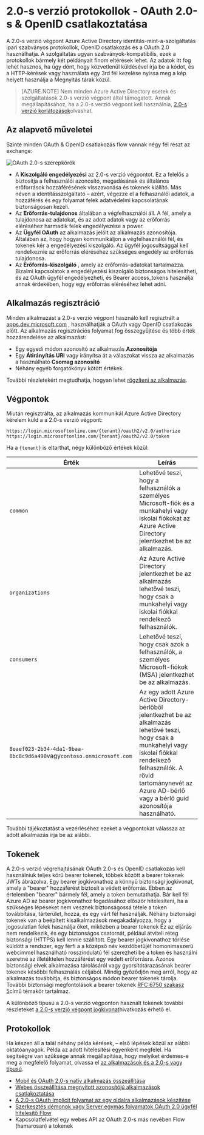 <properties
    pageTitle="Azure Active Directory 2.0-s verzió protokollok |} Microsoft Azure"
    description="Az Azure Active Directory 2.0-s verzió végpontot által támogatott protokollok útmutatóját."
    services="active-directory"
    documentationCenter=""
    authors="dstrockis"
    manager="mbaldwin"
    editor=""/>

<tags
    ms.service="active-directory"
    ms.workload="identity"
    ms.tgt_pltfrm="na"
    ms.devlang="na"
    ms.topic="article"
    ms.date="09/16/2016"
    ms.author="dastrock"/>

# <a name="v20-protocols---oauth-20--openid-connect"></a>2.0-s verzió protokollok - OAuth 2.0-s & OpenID csatlakoztatása

A 2.0-s verzió végpont Azure Active Directory identitás-mint-a-szolgáltatás ipari szabványos protokollok, OpenID csatlakozás és a OAuth 2.0 használhatja.  A szolgáltatás ugyan szabványok-kompatibilis, ezek a protokollok bármely két példányait finom eltérések lehet.  Az adatok itt fog lehet hasznos, ha úgy dönt, hogy közvetlenül küldésével írja be a kódot, és a HTTP-kérések vagy használata egy 3rd fél kezelése nyissa meg a kép helyett használja a Megnyitás tárak közül.
<!-- TODO: Need link to libraries above -->

> [AZURE.NOTE]
    Nem minden Azure Active Directory esetek és szolgáltatások 2.0-s verzió végpont által támogatott.  Annak megállapításához, ha a 2.0-s verzió végpont kell használnia, [2.0-s verzió korlátozások](active-directory-v2-limitations.md)olvashat.

## <a name="the-basics"></a>Az alapvető műveletei
Szinte minden OAuth & OpenID csatlakozás flow vannak négy fél részt az exchange:

![OAuth 2.0-s szerepkörök](../media/active-directory-v2-flows/protocols_roles.png)

- A **Kiszolgáló engedélyezési** az 2.0-s verzió végpontot.  Ez a felelős a biztosítja a felhasználói azonosító, megadásának és általános erőforrások hozzáférésének visszavonása és tokenek kiállító.  Más néven a identitásszolgáltató – azért, végezze el a felhasználói adatok, a hozzáférés és egy folyamat felek adatvédelmi kapcsolatának biztonságosan kezeli.
- Az **Erőforrás-tulajdonos** általában a végfelhasználói áll.  A fél, amely a tulajdonosa az adatokat, és az adott adatok vagy az erőforrás eléréséhez harmadik felek engedélyezése a power.
- Az **Ügyfél OAuth** az alkalmazás jelölt az alkalmazás azonosítója.  Általában az, hogy hogyan kommunikáljon a végfelhasználói fél, és tokenek kér a engedélyezési kiszolgáló.  Az ügyfél jogosultsággal kell rendelkeznie az erőforrás eléréséhez szükséges engedély az erőforrás tulajdonosa.
- Az **Erőforrás-kiszolgáló** , amely az erőforrás-adatokat tartalmazza.  Bizalmi kapcsolatok a engedélyezési kiszolgáló biztonságos hitelesítheti, és az OAuth ügyfél engedélyezheti, és Bearer access_tokens használja annak érdekében, hogy egy erőforrás eléréséhez lehet adni.


## <a name="app-registration"></a>Alkalmazás regisztráció
Minden alkalmazást a 2.0-s verzió végpont használó kell regisztrált a [apps.dev.microsoft.com](https://apps.dev.microsoft.com/?referrer=https://azure.microsoft.com/documentation/articles&deeplink=/appList) , használhatják a OAuth vagy OpenID csatlakozás előtt.  Az alkalmazás regisztrációs folyamat fog összegyűjtése és több érték hozzárendelése az alkalmazást:

- Egy egyedi módon azonosító az alkalmazás **Azonosítója**
- Egy **Átirányítás URI** vagy irányítsa át a válaszokat vissza az alkalmazás a használható **Csomag azonosító**
- Néhány egyéb forgatókönyv kötött értékek.

További részletekért megtudhatja, hogyan lehet [rögzíteni az alkalmazás](active-directory-v2-app-registration.md).

## <a name="endpoints"></a>Végpontok
Miután regisztrálta, az alkalmazás kommunikál Azure Active Directory kérelem küld a a 2.0-s verzió végpont:

```
https://login.microsoftonline.com/{tenant}/oauth2/v2.0/authorize
https://login.microsoftonline.com/{tenant}/oauth2/v2.0/token
```

Ha a `{tenant}` is eltarthat, négy különböző értékek közül:

| Érték | Leírás |
| ----------------------- | ------------------------------- |
| `common` | Lehetővé teszi, hogy a felhasználók a személyes Microsoft-fiók és a munkahelyi vagy iskolai fiókokat az Azure Active Directory jelentkezhet be az alkalmazás. |
| `organizations` | Az Azure Active Directory jelentkezhet be az alkalmazás lehetővé teszi, hogy csak a munkahelyi vagy iskolai fiókkal rendelkező felhasználók. |
| `consumers` | Lehetővé teszi, hogy csak azok a felhasználók, a személyes Microsoft-fiókok (MSA) jelentkezhet be az alkalmazás. |
| `8eaef023-2b34-4da1-9baa-8bc8c9d6a490`vagy`contoso.onmicrosoft.com` | Az egy adott Azure Active Directory-bérlőből jelentkezhet be az alkalmazás lehetővé teszi, hogy csak a munkahelyi vagy iskolai fiókkal rendelkező felhasználók.  A rövid tartománynevét az Azure AD-bérlő vagy a bérlő guid azonosítója használható.  |

További tájékoztatást a vezérléséhez ezeket a végpontokat válassza az adott alkalmazás írja be az alábbi.

## <a name="tokens"></a>Tokenek
A 2.0-s verzió végrehajtásának OAuth 2.0-s és OpenID csatlakozás kell használniuk teljes körű bearer tokenek, többek között a bearer tokenek JWTs ábrázolva. Egy bearer jogkivonathoz a könnyű biztonsági jogkivonat, amely a "bearer" hozzáférést biztosít a védett erőforrás. Ebben az értelemben "bearer" bármely fél, amely a token bemutathatja. Bár kell fél Azure AD az bearer jogkivonathoz fogadásához először hitelesíteni, ha a szükséges lépéseket nem vesznek biztonságossá tétele a token továbbítása, tárterület, hozzá, és egy várt fél használják. Néhány biztonsági tokenek van a beépített kisalkalmazások megakadályozza, hogy a jogosulatlan felek használja őket, miközben a bearer tokenek Ez az eljárás nem rendelkezik, és egy biztonságos csatornát, például átviteli réteg biztonsági (HTTPS) kell lennie szállított. Egy bearer jogkivonathoz törlése küldött a rendszer, egy férfi a a középső név kezdőbetűjét homonimaszerű webcímmel használható rosszindulatú fél szerezheti be a token és használni szeretné az illetéktelen hozzáférést egy védett erőforrásra. Azonos biztonsági elvek alkalmazása tárolásáról vagy gyorsítótárazásának bearer tokenek későbbi felhasználás céljából. Mindig győződjön meg arról, hogy az alkalmazás továbbítja, és biztonságos módon bearer tokenek tárolja. További biztonsági megfontolások a bearer tokenek [RFC 6750 szakasz 5](http://tools.ietf.org/html/rfc6750)című témakör tartalmaz.

A különböző típusú a 2.0-s verzió végponton használt tokenek további részleteket [a 2.0-s verzió végpont jogkivonat](active-directory-v2-tokens.md)hivatkozás érhető el.

## <a name="protocols"></a>Protokollok

Ha készen áll a talál néhány példa kérések, – első lépések közül az alábbi oktatóanyagok.  Példa az adott hitelesítési egyenként megfelel.  Ha segítségre van szüksége annak megállapítása, hogy melyiket érdemes-e meg a megfelelő folyamat, olvassa el [az alkalmazások és a 2.0-s vagy típusú](active-directory-v2-flows.md).

- [Mobil és OAuth 2.0-s natív alkalmazás összeállítása](active-directory-v2-protocols-oauth-code.md)
- [Webes összeállítása megnyitott azonosítójú alkalmazások csatlakoztatása](active-directory-v2-protocols-oidc.md)
- [A 2.0-s OAuth Implicit folyamat az egy oldalra alkalmazások készítése](active-directory-v2-protocols-implicit.md)
- [Szerkesztés démonok vagy Server egymás folyamatok OAuth 2.0 ügyfél hitelesítő Flow](active-directory-v2-protocols-oauth-client-creds.md)
- Kapcsolatfelvétel egy webes API az OAuth 2.0-s más nevében Flow (hamarosan) a tokenek

<!-- - Get tokens using a username & password with the OAuth 2.0 Resource Owner Password Credentials Flow (coming soon) --> 
